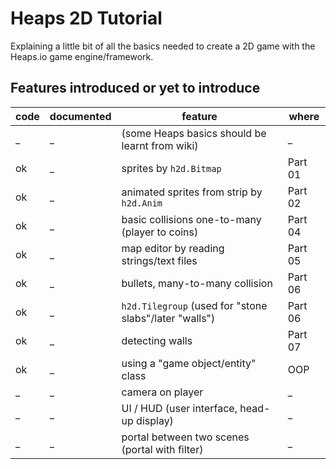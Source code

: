 # Heaps 2D Tutorial

Explaining a little bit of all the basics needed to create a 2D game with the Heaps.io game engine/framework.

## Features introduced or yet to introduce

code|documented|feature|where
-|-|-|-
_|_|(some Heaps basics should be learnt from wiki)|_
ok|_|sprites by `h2d.Bitmap`|Part 01
ok|_|animated sprites from strip by `h2d.Anim`|Part 02
ok|_|basic collisions one-to-many (player to coins)|Part 04
ok|_|map editor by reading strings/text files|Part 05
ok|_|bullets, many-to-many collision|Part 06
ok|_|`h2d.Tilegroup` (used for "stone slabs"/later "walls")|Part 06
ok|_|detecting walls|Part 07
ok|_|using a "game object/entity" class|OOP
_|_|camera on player|_
_|_|UI / HUD (user interface, head-up display)|_
_|_|portal between two scenes (portal with filter)|_


